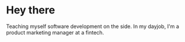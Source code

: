 # Hey there

Teaching myself software development on the side. In my dayjob, I'm a product marketing manager at a fintech. 

<!---
mindofadam/mindofadam is a ✨ special ✨ repository because its `README.md` (this file) appears on your GitHub profile.
You can click the Preview link to take a look at your changes.
--->
